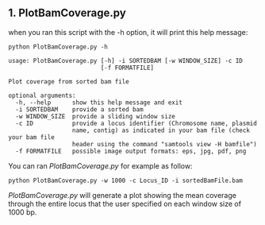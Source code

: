 ## 1. PlotBamCoverage.py

when you ran this script with the -h option, it will print this help message:
```
python PlotBamCoverage.py -h

usage: PlotBamCoverage.py [-h] -i SORTEDBAM [-w WINDOW_SIZE] -c ID
                          [-f FORMATFILE]

Plot coverage from sorted bam file

optional arguments:
  -h, --help      show this help message and exit
  -i SORTEDBAM    provide a sorted bam
  -w WINDOW_SIZE  provide a sliding window size
  -c ID           provide a locus identifier (Chromosome name, plasmid
                  name, contig) as indicated in your bam file (check your bam file
                  header using the command "samtools view -H bamfile")
  -f FORMATFILE   possible image output formats: eps, jpg, pdf, png
```

You can ran _PlotBamCoverage.py_ for example as follow:
```
python PlotBamCoverage.py -w 1000 -c Locus_ID -i sortedBamFile.bam
```
_PlotBamCoverage.py_ will generate a plot showing the mean coverage through the entire locus that the user specified on each window size of 1000 bp.
